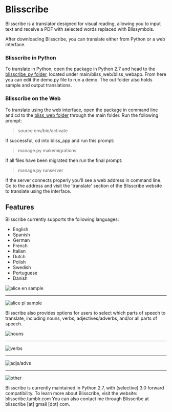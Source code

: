 <h1>Blisscribe</h1>

Blisscribe is a translator designed for visual reading, allowing you to input text and receive a PDF with selected words replaced with Blissymbols.

After downloading Blisscribe, you can translate either from Python or a web interface.

<h3>Blisscribe in Python</h3>

To translate in Python, open the package in Python 2.7 and head to the  [blisscribe_py folder](https://github.com/coraharmonica/blisscribe/tree/master/main/bliss_web/bliss_app/bliss_webapp/blisscribe_py), located under main/bliss_web/bliss_webapp.  From here you can edit the demo.py file to run a demo.  The out folder also holds sample and output translations.

<h3>Blisscribe on the Web</h3>

To translate using the web interface, open the package in command line and cd to the [bliss_web folder](https://github.com/coraharmonica/blisscribe/tree/master/main/bliss_web) through the main folder.  Run the following prompt:

> source env/bin/activate

If successful, cd into bliss_app and run this prompt:

> manage.py makemigrations

If all files have been migrated then run the final prompt:

> manage.py runserver

If the server connects properly you'll see a web address in command line.  Go to the address and visit the 'translate' section of the Blisscribe website to translate using the interface.

<h2>Features</h2>

Blisscribe currently supports the following languages:
- English
- Spanish
- German
- French
- Italian
- Dutch
- Polish
- Swedish
- Portuguese
- Danish


![alice en sample](https://github.com/coraharmonica/blisscribe/blob/master/main/bliss_web/bliss_app/bliss_webapp/blisscribe_py/sample%20translations/alice%20en%20sample.png?raw=true)

***

![alice pl sample](https://github.com/coraharmonica/blisscribe/blob/master/main/bliss_web/bliss_app/bliss_webapp/blisscribe_py/sample%20translations/alice%20pl%20sample.png?raw=true)


Blisscribe also provides options for users to select which parts of speech to translate, including nouns, verbs, adjectives/adverbs, and/or all parts of speech.

![nouns](https://github.com/coraharmonica/blisscribe/blob/master/main/bliss_web/bliss_app/bliss_webapp/blisscribe_py/sample%20translations/quickbrownfox_nouns.png?raw=true)

***

![verbs](https://github.com/coraharmonica/blisscribe/blob/master/main/bliss_web/bliss_app/bliss_webapp/blisscribe_py/sample%20translations/quickbrownfox_verbs.png?raw=true)

***

![adjs/advs](https://github.com/coraharmonica/blisscribe/blob/master/main/bliss_web/bliss_app/bliss_webapp/blisscribe_py/sample%20translations/quickbrownfox_adjs.png?raw=true)

***

![other](https://github.com/coraharmonica/blisscribe/blob/master/main/bliss_web/bliss_app/bliss_webapp/blisscribe_py/sample%20translations/quickbrownfox_other.png?raw=true)


Blisscribe is currently maintained in Python 2.7, with (selective) 3.0 forward compatibility.
To learn more about Blisscribe, visit the website:  blisscribe.tumblr.com
You can also contact me through Blisscribe at blisscribe [at] gmail [dot] com.
